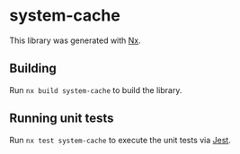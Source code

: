 # system-cache

This library was generated with [Nx](https://nx.dev).

## Building

Run `nx build system-cache` to build the library.

## Running unit tests

Run `nx test system-cache` to execute the unit tests via [Jest](https://jestjs.io).
